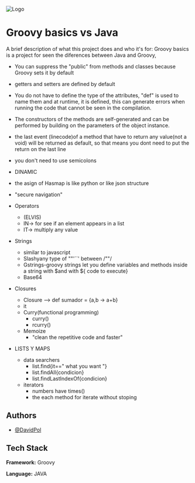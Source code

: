 
![Logo](https://www.javaindia.in/blog/wp-content/uploads/2021/06/groovy-vs-java-825x400.jpg)

# Groovy basics vs Java

A brief description of what this project does and who it's for:
Groovy basics is a project for seen the diferences between Java and Groovy,




- You can suppress the "public" from methods and classes because Groovy sets it by default

- getters and setters are defined by default

- You do not have to define the type of the attributes, "def" is used to name them and at runtime, it is defined, this can generate errors when running the code that cannot be seen in the compilation.

- The constructors of the methods are self-generated and can be performed by building on the parameters of the object instance.

- the last event (linecode)of a method that have to return any value(not a void) will be returned as default, so that means you dont need to put the return on the last line
- you don't need to use semicolons
- DINAMIC
- the asign of Hasmap is like python or like json structure
- "secure navigation"
- Operators
	- (ELVIS)
	- IN-> for see if an element appears in a list 
	- IT-> multiply any value 
- Strings
	- similar to  javascript
	- Slashyany type of ""'``' between /""/
	- Gstrings-groovy strings let you define variables and methods inside a string         with $and with  ${ code to execute}    
	- Base64    
- Closures
	- Closure --> def sumador = {a,b -> a+b}
	- it
	- Curry(functional programming)
		- curry()
		- rcurry()
	- Memoize
		- "clean the repetitive code and faster"
- LISTS Y MAPS 
	- data searchers 
		- list.find{it==" what you want "}
		- list.findAll{condicion}
		- list.findLastIndexOf{condicion}
	 - iterators  
		 - numbers have times() 
		 - the  each method for iterate without stoping 

## Authors

- [@DavidPol](https://github.com/DavidPolSanchez)


## Tech Stack

**Framework:** Groovy

**Language:** JAVA

